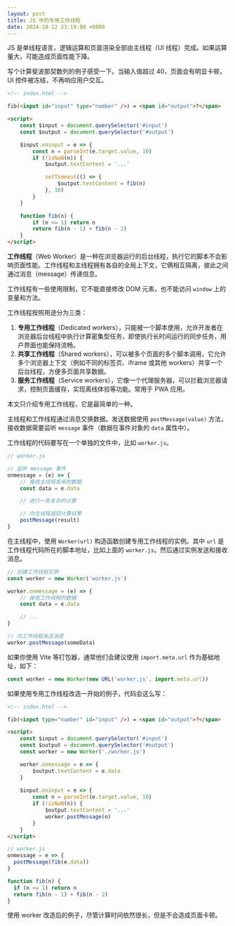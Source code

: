 ```yaml
---
layout: post
title: JS 中的专用工作线程
date: 2024-10-12 23:19:00 +0800
---
```


JS 是单线程语言，逻辑运算和页面渲染全部由主线程（UI 线程）完成。如果运算量大，可能造成页面性能下降。

写个计算斐波那契数列的例子感受一下。当输入值超过 40，页面会有明显卡顿，UI 控件被冻结，不再响应用户交互。

```html
<!-- index.html -->

fib(<input id="input" type="number" />) = <span id="output">?</span>

<script>
    const $input = document.querySelector('#input')
    const $output = document.querySelector('#output')

    $input.oninput = e => {
        const n = parseInt(e.target.value, 10)
        if (!isNaN(n)) {
            $output.textContent = '...'

            setTimeout(() => {
                $output.textContent = fib(n)
            }, 10)
        }
    }

    function fib(n) {
        if (n <= 1) return n
        return fib(n - 1) + fib(n - 2)
    }
</script>
```

**工作线程**（Web Worker）是一种在浏览器运行的后台线程，执行它的脚本不会影响页面性能。工作线程和主线程拥有各自的全局上下文，它俩相互隔离，彼此之间通过消息（message）传递信息。

工作线程有一些使用限制，它不能直接修改 DOM 元素，也不能访问 `window` 上的变量和方法。

工作线程按照用途分为三类：

1. **专用工作线程**（Dedicated workers），只能被一个脚本使用，允许开发者在浏览器后台线程中执行计算密集型任务，即使执行长时间运行的同步任务，用户界面也能保持流畅。
2. **共享工作线程**（Shared workers），可以被多个页面的多个脚本调用，它允许多个浏览器上下文（例如不同的标签页、iframe 或其他 workers）共享一个后台线程，方便多页面共享数据。
3. **服务工作线程**（Service workers），它像一个代理服务器，可以拦截浏览器请求，控制页面缓存，实现离线体验等功能。常用于 PWA 应用。

本文只介绍专用工作线程，它是最简单的一种。

主线程和工作线程通过消息交换数据。发送数据使用 `postMessage(value)` 方法，接收数据需要监听 `message` 事件（数据在事件对象的 `data` 属性中）。

工作线程的代码要写在一个单独的文件中，比如 `worker.js`。

```js
// worker.js

// 监听 message 事件
onmessage = (e) => {
    // 接收主线程发来的数据
    const data = e.data

    // 进行一些复杂的计算

    // 向主线程返回计算结果
    postMessage(result)
}
```


在主线程中，使用 `Worker(url)` 构造函数创建专用工作线程的实例。其中 `url` 是工作线程代码所在的脚本地址，比如上面的 `worker.js`。然后通过实例发送和接收消息。

```js
// 创建工作线程实例
const worker = new Worker('worker.js')

worker.onmessage = (e) => {
    // 接收工作线程的数据
    const data = e.data

    // ...
}

// 向工作线程发送消息
worker.postMessage(someData)
```

如果你使用 Vite 等打包器，通常他们会建议使用 `import.meta.url` 作为基础地址，如下：

```js
const worker = new Worker(new URL('worker.js', import.meta.url))
```

如果使用专用工作线程改造一开始的例子，代码会这么写：

```html
<!-- index.html -->

fib(<input type="number" id="input" />) = <span id="output">?</span>

<script>
    const $input = document.querySelector('#input')
    const $output = document.querySelector('#output')
    const worker = new Worker('./worker.js')

    worker.onmessage = e => {
        $output.textContent = e.data
    }
    
    $input.oninput = e => {
        const n = parseInt(e.target.value, 10)
        if (!isNaN(n)) {
            $output.textContent = '...'
            worker.postMessage(n)
        }
    }
</script>
```

```js
// worker.js
onmessage = e => {
  postMessage(fib(e.data))
}

function fib(n) {
  if (n <= 1) return n
  return fib(n - 1) + fib(n - 2)
}
```

使用 worker 改造后的例子，尽管计算时间依然很长，但是不会造成页面卡顿。
